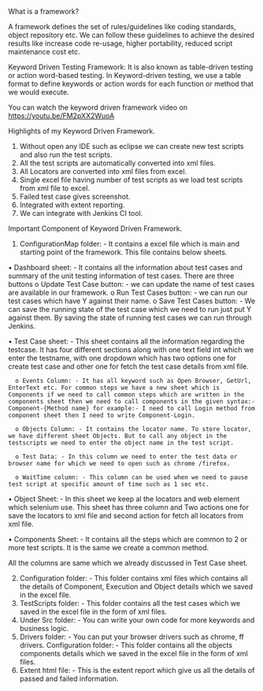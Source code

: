 What is a framework?

A framework defines the set of rules/guidelines like coding standards, object repository etc. We can follow these guidelines to achieve the desired results like increase code re-usage, higher portability, reduced script maintenance cost etc.

Keyword Driven Testing Framework:
It is also known as table-driven testing or action word-based testing. In Keyword-driven testing, we use a table format to define keywords or action words for each function or method that we would execute. 

You can watch the keyword driven framework video on https://youtu.be/FM2pXX2WuoA

Highlights of my Keyword Driven Framework.
1.	Without open any IDE such as eclipse we can create new test scripts and also run the test scripts.
2.	All the test scripts are automatically converted into xml files.
3.	All Locators are converted into xml files from excel.
4.	Single excel file having number of test scripts as we load test scripts from xml file to excel.
5.	Failed test case gives screenshot.
6.	Integrated with extent reporting.
7.	We can integrate with Jenkins CI tool.

Important Component of Keyword Driven Framework.

1. ConfigurationMap folder: - It contains a excel file which is main and starting point of the framework. This file contains below sheets. 
 
 • Dashboard sheet: - It contains all the information about test cases and summary of the unit testing information of test cases. There are three buttons o Update Test Case button: - we can update the name of test cases are available in our framework. o Run Test Cases button: - we can run our test cases which have Y against their name. o Save Test Cases button: - We can save the running state of the test case which we need to run just put Y against them. By saving the state of running test cases we can run through Jenkins.
 
 • Test Case sheet: - This sheet contains all the information regarding the testcase. It has four different sections along with one text field int which we enter the testname, with one dropdown which has two options one for create test case and other one for fetch the test case details from xml file. 
      
      o Events Column: - It has all keyword such as Open Browser, GetUrl, EnterText etc. For common steps we have a new sheet which is Components if we need to call common steps which are written in the components sheet then we need to call components in the given syntax:- Component-{Method name} for example:- I need to call Login method from component sheet then I need to write Component-Login. 
      
      o Objects Column: - It contains the locator name. To store locator, we have different sheet Objects. But to call any object in the testscripts we need to enter the object name in the test script. 
      
      o Test Data: - In this column we need to enter the test data or browser name for which we need to open such as chrome /firefox. 
      
      o WaitTime column: - This column can be used when we need to pause test script at specific amount of time such as 1 sec etc.

  • Object Sheet: - In this sheet we keep al the locators and web element which selenium use. This sheet has three column and Two actions one for save the locators to xml file and second action for fetch all locators from xml file.

  • Components Sheet: - It contains all the steps which are common to 2 or more test scripts. It is the same we create a common method. 
 
All the columns are same which we already discussed in Test Case sheet.

2. Configuration folder: - This folder contains xml files which contains all the details of Component, Execution and Object details which we saved in the excel file.
3. TestScripts folder: - This folder contains all the test cases which we saved in the excel file in the form of xml files.
4. Under Src folder: - You can write your own code for more keywords and business logic.
5. Drivers folder: - You can put your browser drivers such as chrome, ff drivers.
Configuration folder: - This folder contains all the objects components details which we saved in the excel file in the form of xml files.
6. Extent html file: - This is the extent report which give us all the details of passed and failed information.
